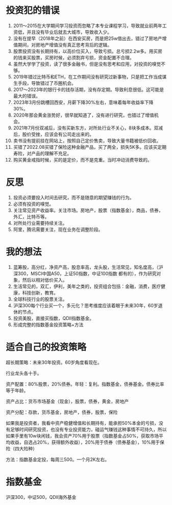 # 投资犯的错误

1. 2011～2015在大学期间学习投资而忽略了本专业课程学习，导致就业前两年工资低，并且没有毕业后就去大城市，导致收入少。
2. 没有在提早（2018年之前）在西安买房，而是把25w借出去，错过了房地产增值期间，对房地产增值没有真正思考背后的逻辑。
3. 股票投资没有长期持有，以高价位买入，导致亏损。总亏损2.2w多。用买房的钱来买股票，买房时候，必须割弃亏损，资金配置不合理。
4. 虽然大学学了投资，读了很多金融书，但是没有思考和应用，对投资的嗅觉不够。
5. 2019年错过比特币和ETH，在工作期间没有研究过新事物，只是把工作当成谋生手段，导致错过了币圈机会。
6. 2017～2023年的银行卡的钱存活期，没有存定期。导致利息很低。这可能是最大的错误。
7. 2023年3月份跳槽回西安，月薪下降30%左右，意味着每年收益率下降30%。
8. 2020年那会黄金涨势好，很早就知道了，没有进行研究，也错过了增值机会。
9. 2021年7月份双减后，没有买新东方，对所处行业不关心，8块多成本。双减后，股价受挫，应该会有公司走出来的。
10. 卖书没有提前挂在网站上，按照自己定价售卖，导致大量书籍被低价回收。
11. 买错了2022.08买错了保险这种金融产品，买了两全，损失5K多。应该买定期寿险，对产品的理解不充足。
12. 购买黄金戒指时候，买的是定价，而不是克重。当时冲动消费导致的。

# 反思

1. 投资必须要投入时间去研究，而不是随意的期望赚钱的行为。
2. 必须有投资的嗅觉。
3. 关注常见资产收益率。关注市场。房地产，股票（指数基金），商品，债券，外汇，比特币等。
4. 对所处行业需要持续关注。
5. 阿里，腾讯需要关注，现在业务在调整阶段。

# 我的想法

1. 蓝筹股，高分红，净资产高，股息率高，龙头股，生活常见，知名度高，（沪深300，MSCI中国A50，上证50指数，中证100指数 都有的），作为研究对象，然后以相对低价买入。
2. 生活常见的，双汇，伊利，美年之类的，投资组合包括：金融，消费，医疗健康，科技创新，教育。
3. 全球科技行业的股票关注。
4. 沪深300每个行业买一个，多元化？思考维度应该着眼于未来30年，60岁退休的节点。
5. 投资美股，直接买指数，QDII指数基金。
6. 形成完整的指数基金投资策略+方法

# 适合自己的投资策略

超长期策略：未来30年投资。60岁角度看现在。

行业龙头各十手。

资产配置：80%股票，20%债券。年轻：复利。指数基金，债券基金。债券比率等于年龄。

资产占比：货币市场基金（现金），股票，债券，黄金，房地产

资产分配：存款，货币基金，房地产，债券，股票，保险

如果我是投资者，我看中资产稳健增值和长期持有，能承担50%本金的亏损，没有足够时间研究投资，也没有专业投资能力，碰运气赚钱这种事情不可持久，所以如果手里有10w块闲钱，我会资产70%用于股票（指数基金占50%，获取市场平均收益，自选占20%，获得额外收益），20%用于债券（债券基金），10%用于保险（四大险种）

方法：指数基金定投，每周三500。一个月2K左右。

# 指数基金

沪深300，中证500，QDII海外基金


